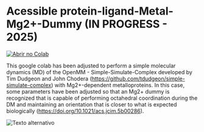 # Acessible protein-ligand-Metal-Mg2+-Dummy (IN PROGRESS - 2025)
[![Abrir no Colab](https://colab.research.google.com/assets/colab-badge.svg)](https://colab.research.google.com/drive/1JWrIuQTpksdFexwtlSpfdo1y5ZQazJIL)

This google colab has been adjusted to perform a simple molecular dynamics (MD) of the OpenMM - Simple-Simulate-Complex developed by Tim Dudgeon and John Chodera (https://github.com/tdudgeon/simple-simulate-complex) with Mg2+-dependent metalloproteins. In this case, some parameters have been adjusted so that an Mg2+ dummy is recognized that is capable of performing octahedral coordination during the DM and maintaining an orientation that is closer to what is expected biologically (https://doi.org/10.1021/acs.jcim.5b00286).

![Texto alternativo](https://github.com/usuario/repositorio/blob/main/coord_MG_NgCPH_oxy.png?raw=true)
